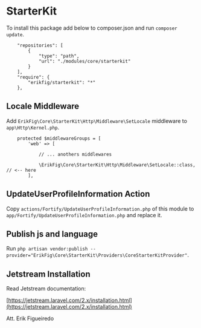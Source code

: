 # StarterKit

To install this package add below to composer.json and run `composer update`.

```
    "repositories": [
        {
            "type": "path",
            "url": "./modules/core/starterkit"
        }
    ],
    "require": {
        "erikfig/starterkit": "*"
    },
```

## Locale Middleware

Add `ErikFig\Core\StarterKit\Http\Middleware\SetLocale` middleware to `app\Http\Kernel.php`.

```
    protected $middlewareGroups = [
        'web' => [

            // ... anothers middlewares

            \ErikFig\Core\StarterKit\Http\Middleware\SetLocale::class, // <-- here
        ],
```

## UpdateUserProfileInformation Action

Copy `actions/Fortify/UpdateUserProfileInformation.php` of this module to `app/Fortify/UpdateUserProfileInformation.php` and replace it.

## Publish js and language

Run `php artisan vendor:publish --provider="ErikFig\Core\StarterKit\Providers\CoreStarterKitProvider"`.

## Jetstream Installation

Read Jetstream documentation:

[https://jetstream.laravel.com/2.x/installation.html](https://jetstream.laravel.com/2.x/installation.html)

Att. Erik Figueiredo
